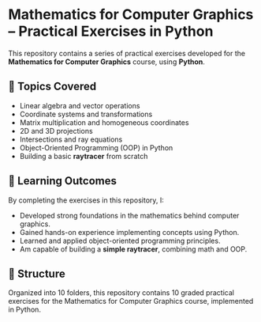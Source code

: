 # Mathematics for Computer Graphics – Practical Exercises in Python

This repository contains a series of practical exercises developed for the **Mathematics for Computer Graphics** course, using **Python**.

## 🧠 Topics Covered

- Linear algebra and vector operations
- Coordinate systems and transformations
- Matrix multiplication and homogeneous coordinates
- 2D and 3D projections
- Intersections and ray equations
- Object-Oriented Programming (OOP) in Python
- Building a basic **raytracer** from scratch

## 🚀 Learning Outcomes

By completing the exercises in this repository, I:

- Developed strong foundations in the mathematics behind computer graphics.
- Gained hands-on experience implementing concepts using Python.
- Learned and applied object-oriented programming principles.
- Am capable of building a **simple raytracer**, combining math and OOP.

## 📁 Structure
Organized into 10 folders, this repository contains 10 graded practical exercises for the Mathematics for Computer Graphics course, implemented in Python.
